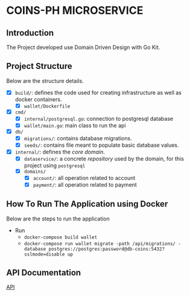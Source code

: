 # COINS-PH MICROSERVICE

## Introduction


The Project developed use Domain Driven Design with Go Kit.

## Project Structure

Below are the structure details.

- [X] `build/`: defines the code used for creating infrastructure as well as docker containers.
    - [X] `wallet/Dockerfile`
- [X] `cmd/`
    - [X] `internal/postgresql.go`: connection to postgresql database
    - [X] `wallet/main.go`: main class to run the api
- [X] `db/`
    - [X] `migrations/`: contains database migrations.
    - [X] `seeds/`: contains file meant to populate basic database values.
- [X] `internal/`: defines the _core domain_.
    - [X] `dataservice/`: a concrete _repository_ used by the domain, for this project using `postgresql`
    - [X] `domains/`
        - [X] `account/`: all operation related to account
        - [X] `payment/`: all operation related to payment

## How To Run The Application using Docker 

Below are the steps to run the application
* Run 
    * `docker-compose build wallet`
    * `docker-compose run wallet migrate -path /api/migrations/ -database postgres://postgres:password@db-coins:5432?sslmode=disable up`

## API Documentation

[API ](./doc/API.md#L15-L22)
